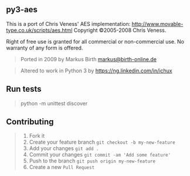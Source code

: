 ## py3-aes
This is a port of Chris Veness' AES implementation: http://www.movable-type.co.uk/scripts/aes.html
Copyright ©2005-2008 Chris Veness.

Right of free use is granted for all commercial or non-commercial use. No warranty 
of any form is offered.

> Ported in 2009 by Markus Birth <markus@birth-online.de>

> Altered to work in Python 3 by https://ng.linkedin.com/in/ichux

## Run tests
> python -m unittest discover

## Contributing

> 1. Fork it 
> 2. Create your feature branch `git checkout -b my-new-feature`
> 3. Add your changes `git add .`
> 4. Commit your changes `git commit -am 'Add some feature'`
> 5. Push to the branch `git push origin my-new-feature`
> 6. Create a new `Pull Request`
